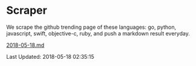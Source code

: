 # Scraper

We scrape the github trending page of these languages: go, python, javascript, swift, objective-c, ruby, and push a markdown result everyday.

[2018-05-18.md](https://github.com/henson/Scraper/blob/master/2018-05-18.md)

Last Updated: 2018-05-18 02:35:15